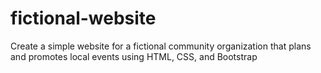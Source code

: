 # fictional-website
Create a simple website for a fictional community organization that plans and promotes local events using HTML, CSS, and Bootstrap
